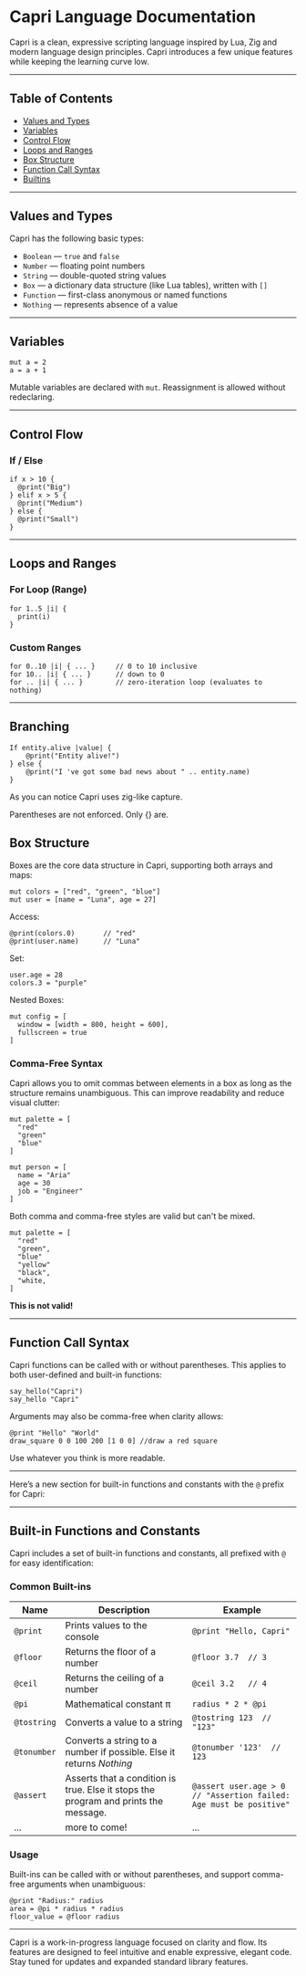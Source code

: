 # Capri Language Documentation

Capri is a clean, expressive scripting language inspired by Lua, Zig and modern language design principles. Capri introduces a few unique features while keeping the learning curve low.

---

## Table of Contents

* [Values and Types](#values-and-types)
* [Variables](#variables)
* [Control Flow](#control-flow)
* [Loops and Ranges](#loops-and-ranges)
* [Box Structure](#box-structure)
* [Function Call Syntax](#function-call-syntax)
* [Builtins](#builtings)

---

## Values and Types

Capri has the following basic types:

* `Boolean` — `true` and `false`
* `Number` — floating point numbers
* `String` — double-quoted string values
* `Box` — a dictionary data structure (like Lua tables), written with `[]`
* `Function` — first-class anonymous or named functions
* `Nothing` — represents absence of a value

---

## Variables

```capri
mut a = 2
a = a + 1
```

Mutable variables are declared with `mut`. Reassignment is allowed without redeclaring.

---

## Control Flow

### If / Else

```capri
if x > 10 {
  @print("Big")
} elif x > 5 {
  @print("Medium")
} else {
  @print("Small")
}
```

---

## Loops and Ranges

### For Loop (Range)

```capri
for 1..5 |i| {
  print(i)
}
```

### Custom Ranges

```capri
for 0..10 |i| { ... }     // 0 to 10 inclusive
for 10.. |i| { ... }      // down to 0
for .. |i| { ... }        // zero-iteration loop (evaluates to nothing)
```

---

## Branching

```capri
If entity.alive |value| {
    @print("Entity alive!")
} else {
    @print("I 've got some bad news about " .. entity.name)
}
```

As you can notice Capri uses zig-like capture.

Parentheses are not enforced. Only {} are.

## Box Structure

Boxes are the core data structure in Capri, supporting both arrays and maps:

```capri
mut colors = ["red", "green", "blue"]
mut user = [name = "Luna", age = 27]
```

Access:

```capri
@print(colors.0)       // "red"
@print(user.name)      // "Luna"
```

Set:

```capri
user.age = 28
colors.3 = "purple"
```

Nested Boxes:

```capri
mut config = [
  window = [width = 800, height = 600],
  fullscreen = true
]
```

### Comma-Free Syntax

Capri allows you to omit commas between elements in a box as long as the structure remains unambiguous. This can improve readability and reduce visual clutter:

```capri
mut palette = [
  "red"
  "green"
  "blue"
]

mut person = [
  name = "Aria"
  age = 30
  job = "Engineer"
]
```

Both comma and comma-free styles are valid but can't be mixed.

```capri
mut palette = [
  "red"
  "green",
  "blue"
  "yellow"
  "black",
  "white,
]
```

**This is not valid!**

---

## Function Call Syntax

Capri functions can be called with or without parentheses. This applies to both user-defined and built-in functions:

```capri
say_hello("Capri")
say_hello "Capri"
```

Arguments may also be comma-free when clarity allows:

```capri
@print "Hello" "World"
draw_square 0 0 100 200 [1 0 0] //draw a red square 
```

Use whatever you think is more readable.

---

Here’s a new section for built-in functions and constants with the `@` prefix for Capri:

---

## Built-in Functions and Constants

Capri includes a set of built-in functions and constants, all prefixed with `@` for easy identification:

### Common Built-ins

| Name        | Description                     | Example                   |
| ----------- | ------------------------------- | ------------------------- |
| `@print`    | Prints values to the console    | `@print "Hello, Capri"`   |
| `@floor`    | Returns the floor of a number   | `@floor 3.7  // 3`        |
| `@ceil`     | Returns the ceiling of a number | `@ceil 3.2   // 4`        |
| `@pi`       | Mathematical constant π         | `radius * 2 * @pi`        |
| `@tostring` | Converts a value to a string    | `@tostring 123  // "123"` |
| `@tonumber` | Converts a string to a number if possible. Else it returns _Nothing_ | `@tonumber '123'  // 123` |
| `@assert` | Asserts that a condition is true. Else it stops the program and prints the message. | `@assert user.age > 0  // "Assertion failed: Age must be positive"` |
... | more to come! | ...

### Usage

Built-ins can be called with or without parentheses, and support comma-free arguments when unambiguous:

```capri
@print "Radius:" radius
area = @pi * radius * radius
floor_value = @floor radius
```

---

Capri is a work-in-progress language focused on clarity and flow. Its features are designed to feel intuitive and enable expressive, elegant code. Stay tuned for updates and expanded standard library features.
